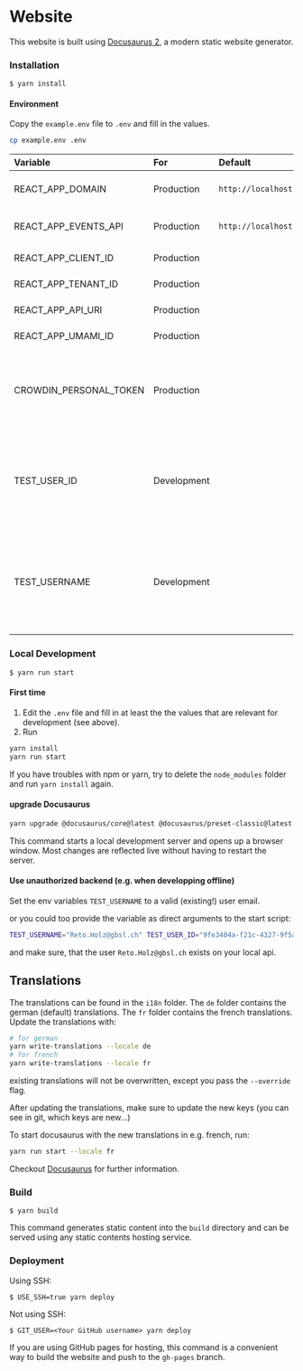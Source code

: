 # Website

This website is built using [Docusaurus 2](https://docusaurus.io/), a modern static website generator.

### Installation

```
$ yarn install
```

#### Environment

Copy the `example.env` file to `.env` and fill in the values.

```bash
cp example.env .env
```

| Variable               | For         | Default                 | Example                                | Description                                                                                                                        |
|:-----------------------|:------------|:------------------------|:---------------------------------------|:-----------------------------------------------------------------------------------------------------------------------------------|
| REACT_APP_DOMAIN       | Production  | `http://localhost:3000` |                                        | Domain of the hosted app                                                                                                           |
| REACT_APP_EVENTS_API   | Production  | `http://localhost:3002` |                                        | Url of the API Endpoint                                                                                                            |
| REACT_APP_CLIENT_ID    | Production  |                         |                                        | Azure ID: Client ID                                                                                                                |
| REACT_APP_TENANT_ID    | Production  |                         |                                        | Azure AD: Tenant Id                                                                                                                |
| REACT_APP_API_URI      | Production  |                         |                                        | Azure AD: API Url                                                                                                                  |
| REACT_APP_UMAMI_ID     | Production  |                         |                                        | For user stats                                                                                                                     |
| CROWDIN_PERSONAL_TOKEN | Production  |                         |                                        | Used to download translations during build step. (Not used currently)                                                              |
| TEST_USER_ID           | Development |                         | `9fe3404a-f21c-4327-9f5a-c2818308fed4` | To log in offline. Must be the same as `ADMIN_ID` or `USER_ID` in [👉 Dev-Backend](https://github.com/lebalz/events-api#env)       |
| TEST_USERNAME          | Development |                         | `admin.bar@bazz.ch`                    | To log in offline. Must be the same as `ADMIN_EMAIL` or `USER_EMAIL` in [👉 Dev-Backend](https://github.com/lebalz/events-api#env) |

### Local Development

```
$ yarn run start
```

#### First time

1. Edit the `.env` file and fill in at least the the values that are relevant for development (see above).
2. Run
```bash
yarn install
yarn run start
```

If you have troubles with npm or yarn, try to delete the `node_modules` folder and run `yarn install` again.

#### upgrade Docusaurus

```bash
yarn upgrade @docusaurus/core@latest @docusaurus/preset-classic@latest @docusaurus/module-type-aliases@latest @docusaurus/types@latest @tsconfig/docusaurus@latest
```

This command starts a local development server and opens up a browser window. Most changes are reflected live without having to restart the server.

#### Use unauthorized backend (e.g. when developping offline)

Set the env variables `TEST_USERNAME` to a valid (existing!) user email.

or you could too provide the variable as direct arguments to the start script:

```bash
TEST_USERNAME="Reto.Holz@gbsl.ch" TEST_USER_ID="9fe3404a-f21c-4327-9f5a-c2818308fed4" yarn run start
```

and make sure, that the user `Reto.Holz@gbsl.ch` exists on your local api.

## Translations

The translations can be found in the `i18n` folder. The `de` folder contains the german (default) translations. The `fr` folder contains the french translations.
Update the translations with:

```bash
# for german
yarn write-translations --locale de
# for french
yarn write-translations --locale fr
```

existing translations will not be overwritten, except you pass the `--override` flag.

After updating the translations, make sure to update the new keys (you can see in git, which keys are new...)

To start docusaurus with the new translations in e.g. french, run:

```bash
yarn run start --locale fr
```

Checkout [Docusaurus](https://docusaurus.io/docs/i18n/tutorial) for further information.

### Build

```
$ yarn build
```

This command generates static content into the `build` directory and can be served using any static contents hosting service.

### Deployment

Using SSH:

```
$ USE_SSH=true yarn deploy
```

Not using SSH:

```
$ GIT_USER=<Your GitHub username> yarn deploy
```

If you are using GitHub pages for hosting, this command is a convenient way to build the website and push to the `gh-pages` branch.
